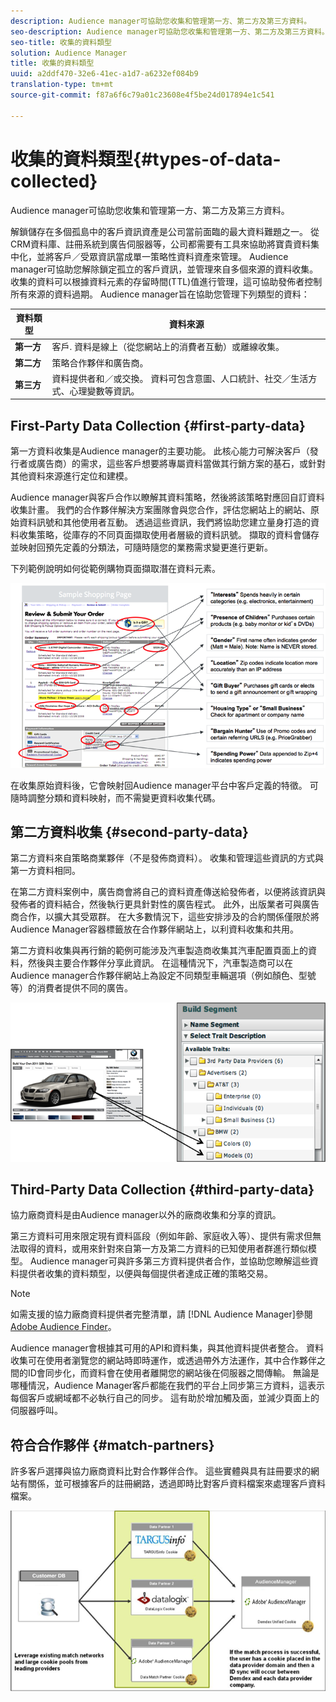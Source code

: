 ```yaml
---
description: Audience manager可協助您收集和管理第一方、第二方及第三方資料。
seo-description: Audience manager可協助您收集和管理第一方、第二方及第三方資料。
seo-title: 收集的資料類型
solution: Audience Manager
title: 收集的資料類型
uuid: a2ddf470-32e6-41ec-a1d7-a6232ef084b9
translation-type: tm+mt
source-git-commit: f87a6f6c79a01c23608e4f5be24d017894e1c541

---
```



# 收集的資料類型{#types-of-data-collected}

Audience manager可協助您收集和管理第一方、第二方及第三方資料。

解鎖儲存在多個孤島中的客戶資訊資產是公司當前面臨的最大資料難題之一。 從CRM資料庫、註冊系統到廣告伺服器等，公司都需要有工具來協助將寶貴資料集中化，並將客戶／受眾資訊當成單一策略性資料資產來管理。 Audience manager可協助您解除鎖定孤立的客戶資訊，並管理來自多個來源的資料收集。 收集的資料可以根據資料元素的存留時間(TTL)值進行管理，這可協助發佈者控制所有來源的資料過期。 Audience manager旨在協助您管理下列類型的資料：

| 資料類型 | 資料來源 |
|---|---|
| **第一方** | 客戶. 資料是線上（從您網站上的消費者互動）或離線收集。 |
| **第二方** | 策略合作夥伴和廣告商。 |
| **第三方** | 資料提供者和／或交換。 資料可包含意圖、人口統計、社交／生活方式、心理變數等資訊。 |

## First-Party Data Collection {#first-party-data}

第一方資料收集是Audience manager的主要功能。 此核心能力可解決客戶（發行者或廣告商）的需求，這些客戶想要將專屬資料當做其行銷方案的基石，或針對其他資料來源進行定位和建模。

<!-- 

c_1st_party_data.xml

 -->

Audience manager與客戶合作以瞭解其資料策略，然後將該策略對應回自訂資料收集計畫。 我們的合作夥伴解決方案團隊會與您合作，評估您網站上的網站、原始資料訊號和其他使用者互動。 透過這些資訊，我們將協助您建立量身打造的資料收集策略，從庫存的不同頁面擷取使用者層級的資料訊號。 擷取的資料會儲存並映射回預先定義的分類法，可隨時隨您的業務需求變更進行更新。

下列範例說明如何從範例購物頁面擷取潛在資料元素。

![](assets/1st_party_800px.png)

在收集原始資料後，它會映射回Audience manager平台中客戶定義的特徵。 可隨時調整分類和資料映射，而不需變更資料收集代碼。

## 第二方資料收集 {#second-party-data}

第二方資料來自策略商業夥伴（不是發佈商資料）。 收集和管理這些資訊的方式與第一方資料相同。

<!-- 

c_2nd_party_data.xml

 -->

在第二方資料案例中，廣告商會將自己的資料資產傳送給發佈者，以便將該資訊與發佈者的資料結合，然後執行更具針對性的廣告程式。 此外，出版業者可與廣告商合作，以擴大其受眾群。 在大多數情況下，這些安排涉及的合約關係僅限於將Audience Manager容器標籤放在合作夥伴網站上，以利資料收集和共用。

第二方資料收集與再行銷的範例可能涉及汽車製造商收集其汽車配置頁面上的資料，然後與主要合作夥伴分享此資訊。 在這種情況下，汽車製造商可以在Audience manager合作夥伴網站上為設定不同類型車輛選項（例如顏色、型號等）的消費者提供不同的廣告。

![](assets/2nd_party_700px.png)

## Third-Party Data Collection {#third-party-data}

協力廠商資料是由Audience manager以外的廠商收集和分享的資訊。

<!-- 

c_3rd_party_data.xml

 -->

第三方資料可用來限定現有資料區段（例如年齡、家庭收入等）、提供有需求但無法取得的資料，或用來針對來自第一方及第二方資料的已知使用者群進行類似模型。 Audience manager可與許多第三方資料提供者合作，並協助您瞭解這些資料提供者收集的資料類型，以便與每個提供者達成正確的策略交易。

>[!NOTE]
>
>如需支援的協力廠商資料提供者完整清單，請 [!DNL Audience Manager]參閱 [Adobe Audience Finder](https://www.adobe-audience-finder.com/)。

Audience manager會根據其可用的API和資料集，與其他資料提供者整合。 資料收集可在使用者瀏覽您的網站時即時運作，或透過帶外方法運作，其中合作夥伴之間的ID會同步化，而資料會在使用者離開您的網站後在伺服器之間傳輸。 無論是哪種情況，Audience Manager客戶都能在我們的平台上同步第三方資料，這表示每個客戶或網域都不必執行自己的同步。 這有助於增加觸及面，並減少頁面上的伺服器呼叫。

## 符合合作夥伴 {#match-partners}

許多客戶選擇與協力廠商資料比對合作夥伴合作。 這些實體與具有註冊要求的網站有關係，並可根據客戶的註冊網路，透過即時比對客戶資料檔案來處理客戶資料檔案。

![](assets/data_provider_match_700px.png)

